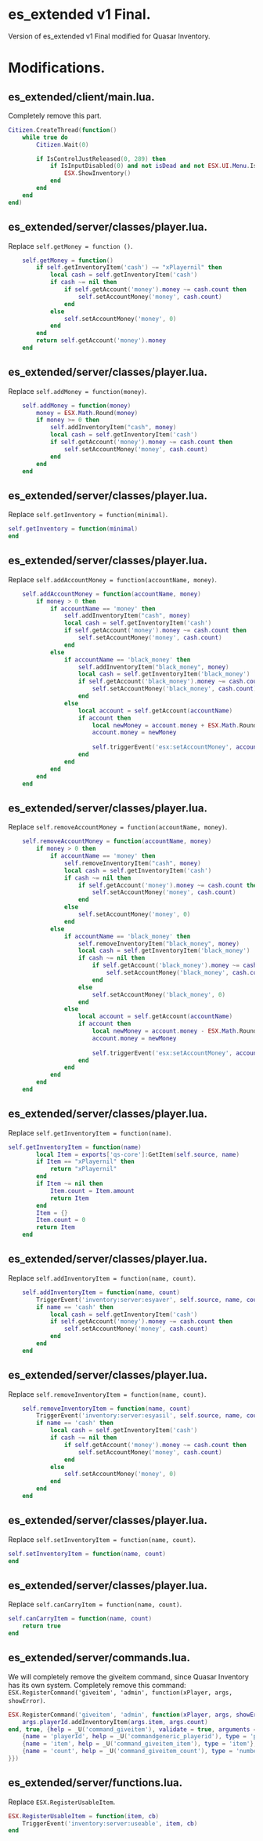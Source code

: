 # es_extended v1 Final.
Version of es_extended v1 Final modified for Quasar Inventory.

# Modifications.
## es_extended/client/main.lua.
Completely remove this part.

```lua
Citizen.CreateThread(function()
	while true do
		Citizen.Wait(0)

		if IsControlJustReleased(0, 289) then
			if IsInputDisabled(0) and not isDead and not ESX.UI.Menu.IsOpen('default', 'es_extended', 'inventory') then
				ESX.ShowInventory()
			end
		end
	end
end)
```

## es_extended/server/classes/player.lua.
Replace `self.getMoney = function ()`.

```lua
	self.getMoney = function()
		if self.getInventoryItem('cash') ~= "xPlayernil" then
			local cash = self.getInventoryItem('cash')
			if cash ~= nil then
				if self.getAccount('money').money ~= cash.count then
					self.setAccountMoney('money', cash.count)
				end
			else
				self.setAccountMoney('money', 0)
			end
		end
		return self.getAccount('money').money
	end
```



## es_extended/server/classes/player.lua.
Replace `self.addMoney = function(money)`.

```lua
	self.addMoney = function(money)
		money = ESX.Math.Round(money)
		if money >= 0 then
			self.addInventoryItem("cash", money)
			local cash = self.getInventoryItem('cash')
			if self.getAccount('money').money ~= cash.count then
				self.setAccountMoney('money', cash.count)
			end
		end
	end
```



## es_extended/server/classes/player.lua.
Replace `self.getInventory = function(minimal)`.

```lua
self.getInventory = function(minimal)
end
```



## es_extended/server/classes/player.lua.
Replace `self.addAccountMoney = function(accountName, money)`.

```lua
	self.addAccountMoney = function(accountName, money)
		if money > 0 then
			if accountName == 'money' then
				self.addInventoryItem("cash", money)
				local cash = self.getInventoryItem('cash')
				if self.getAccount('money').money ~= cash.count then
					self.setAccountMoney('money', cash.count)
				end
			else
				if accountName == 'black_money' then
					self.addInventoryItem("black_money", money)
					local cash = self.getInventoryItem('black_money')
					if self.getAccount('black_money').money ~= cash.count then
						self.setAccountMoney('black_money', cash.count)
					end
				else
					local account = self.getAccount(accountName)
					if account then
						local newMoney = account.money + ESX.Math.Round(money)
						account.money = newMoney
		
						self.triggerEvent('esx:setAccountMoney', account)
					end
				end
			end
		end
	end
```



## es_extended/server/classes/player.lua.
Replace `self.removeAccountMoney = function(accountName, money)`.

```lua
	self.removeAccountMoney = function(accountName, money)
		if money > 0 then
			if accountName == 'money' then
				self.removeInventoryItem("cash", money)
				local cash = self.getInventoryItem('cash')
				if cash ~= nil then
					if self.getAccount('money').money ~= cash.count then
						self.setAccountMoney('money', cash.count)
					end
				else
					self.setAccountMoney('money', 0)
				end
			else
				if accountName == 'black_money' then
					self.removeInventoryItem("black_money", money)
					local cash = self.getInventoryItem('black_money')
					if cash ~= nil then
						if self.getAccount('black_money').money ~= cash.count then
							self.setAccountMoney('black_money', cash.count)
						end
					else
						self.setAccountMoney('black_money', 0)
					end
				else
					local account = self.getAccount(accountName)
					if account then
						local newMoney = account.money - ESX.Math.Round(money)
						account.money = newMoney
	
						self.triggerEvent('esx:setAccountMoney', account)
					end
				end
			end
		end
	end
```


## es_extended/server/classes/player.lua.
Replace `self.getInventoryItem = function(name)`.

```lua
self.getInventoryItem = function(name)
        local Item = exports['qs-core']:GetItem(self.source, name)
        if Item == "xPlayernil" then
            return "xPlayernil"
        end
        if Item ~= nil then
            Item.count = Item.amount
            return Item
        end
        Item = {}
        Item.count = 0
        return Item
    end
```



## es_extended/server/classes/player.lua.
Replace `self.addInventoryItem = function(name, count)`.

```lua
	self.addInventoryItem = function(name, count)
		TriggerEvent('inventory:server:esyaver', self.source, name, count)
		if name == 'cash' then
			local cash = self.getInventoryItem('cash')
			if self.getAccount('money').money ~= cash.count then
				self.setAccountMoney('money', cash.count)
			end
		end
	end
```



## es_extended/server/classes/player.lua.
Replace `self.removeInventoryItem = function(name, count)`.

```lua
	self.removeInventoryItem = function(name, count)
		TriggerEvent('inventory:server:esyasil', self.source, name, count)
		if name == 'cash' then
			local cash = self.getInventoryItem('cash')
			if cash ~= nil then
				if self.getAccount('money').money ~= cash.count then
					self.setAccountMoney('money', cash.count)
				end
			else
				self.setAccountMoney('money', 0)
			end
		end
	end
```



## es_extended/server/classes/player.lua.
Replace `self.setInventoryItem = function(name, count)`.

```lua
self.setInventoryItem = function(name, count)
end
```



## es_extended/server/classes/player.lua.
Replace `self.canCarryItem = function(name, count)`.

```lua
self.canCarryItem = function(name, count)
	return true
end
```


## es_extended/server/commands.lua.
We will completely remove the giveitem command, since Quasar Inventory has its own system.
Completely remove this command: `ESX.RegisterCommand('giveitem', 'admin', function(xPlayer, args, showError)`.

```lua
ESX.RegisterCommand('giveitem', 'admin', function(xPlayer, args, showError)
	args.playerId.addInventoryItem(args.item, args.count)
end, true, {help = _U('command_giveitem'), validate = true, arguments = {
	{name = 'playerId', help = _U('commandgeneric_playerid'), type = 'player'},
	{name = 'item', help = _U('command_giveitem_item'), type = 'item'},
	{name = 'count', help = _U('command_giveitem_count'), type = 'number'}
}})
```

## es_extended/server/functions.lua.
Replace `ESX.RegisterUsableItem`.

```lua
ESX.RegisterUsableItem = function(item, cb)
	TriggerEvent('inventory:server:useable', item, cb)
end
```
